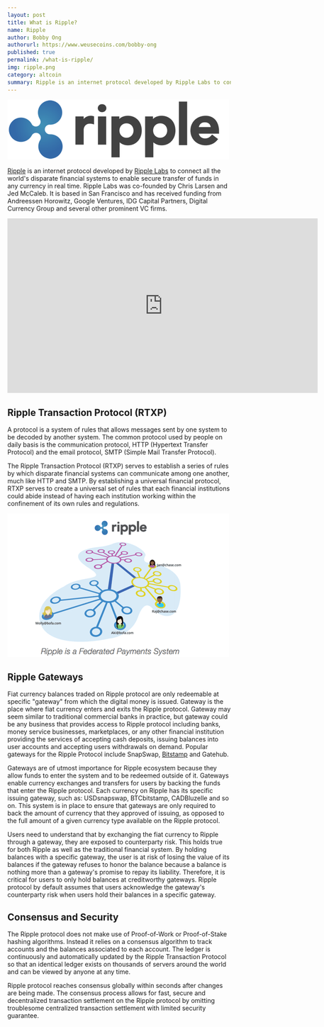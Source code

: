```yaml
---
layout: post
title: What is Ripple?
name: Ripple
author: Bobby Ong
authorurl: https://www.weusecoins.com/bobby-ong
published: true
permalink: /what-is-ripple/
img: ripple.png
category: altcoin
summary: Ripple is an internet protocol developed by Ripple Labs to connect all the world's disparate financial systems to enable secure transfer of funds in any currency in real time. 
---
```


<img src="/images/ripple.png" alt="what is ripple">

<p>
<a href="https://www.coingecko.com/en/price_charts/ripple/usd">Ripple</a> is an internet protocol developed by <a href="https://www.ripplelabs.com/">Ripple Labs</a> to connect all the world's disparate financial systems to enable secure transfer of funds in any currency in real time. Ripple Labs was co-founded by Chris Larsen and Jed McCaleb. It is based in San Francisco and has received funding from Andreessen Horowitz, Google Ventures, IDG Capital Partners, Digital Currency Group and several other prominent VC firms. 

<p>
<iframe width="700" height="394" src="https://www.youtube.com/embed/9zxA3Gt7y3c" frameborder="0" allowfullscreen></iframe>

<h2>Ripple Transaction Protocol (RTXP)</h2>

<p>
A protocol is a system of rules that allows messages sent by one system to be decoded by another system. The common protocol used by people on daily basis is the communication protocol, HTTP (Hypertext Transfer Protocol) and the email protocol, SMTP (Simple Mail Transfer Protocol).
 
<p> 
The Ripple Transaction Protocol (RTXP) serves to establish a series of rules by which disparate financial systems can communicate among one another, much like HTTP and SMTP. By establishing a universal financial protocol, RTXP serves to create a universal set of rules that each financial institutions could abide instead of having each institution working within the confinement of its own rules and regulations.

<p>
<img src="/images/ripple-payment-system.png" alt="ripple payment system">

<h2>Ripple Gateways</h2>

<p>
Fiat currency balances traded on Ripple protocol are only redeemable at specific "gateway" from which the digital money is issued. Gateway is the place where fiat currency enters and exits the Ripple protocol. Gateway may seem similar to traditional commercial banks in practice, but gateway could be any business that provides access to Ripple protocol including banks, money service businesses, marketplaces, or any other financial institution providing the services of accepting cash deposits, issuing balances into user accounts and accepting users withdrawals on demand. Popular gateways for the Ripple Protocol include SnapSwap, <a href="https://www.bitstamp.net/">Bitstamp</a> and Gatehub.
 
<p> 
Gateways are of utmost importance for Ripple ecosystem because they allow funds to enter the system and to be redeemed outside of it. Gateways enable currency exchanges and transfers for users by backing the funds that enter the Ripple protocol. Each currency on Ripple has its specific issuing gateway, such as: USDsnapswap, BTCbitstamp, CADBluzelle and so on. This system is in place to ensure that gateways are only required to back the amount of currency that they approved of issuing, as opposed to the full amount of a given currency type available on the Ripple protocol.

<p>
Users need to understand that by exchanging the fiat currency to Ripple through a gateway, they are exposed to counterparty risk. This holds true for both Ripple as well as the traditional financial system. By holding balances with a specific gateway, the user is at risk of losing the value of its balances if the gateway refuses to honor the balance because a balance is nothing more than a gateway's promise to repay its liability. Therefore, it is critical for users to only hold balances at creditworthy gateways. Ripple protocol by default assumes that users acknowledge the gateway's counterparty risk when users hold their balances in a specific gateway.
 
<h2>Consensus and Security</h2>

<p>
The Ripple protocol does not make use of Proof-of-Work or Proof-of-Stake hashing algorithms. Instead it relies on a consensus algorithm to track accounts and the balances associated to each account. The ledger is continuously and automatically updated by the Ripple Transaction Protocol so that an identical ledger exists on thousands of servers around the world and can be viewed by anyone at any time.

<p>
Ripple protocol reaches consensus globally within seconds after changes are being made. The consensus process allows for fast, secure and decentralized transaction settlement on the Ripple protocol by omitting troublesome centralized transaction settlement with limited security guarantee.